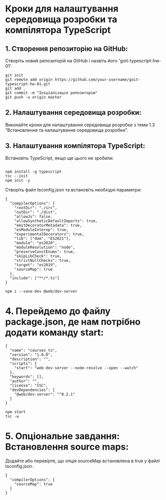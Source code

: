 # Кроки для налаштування середовища розробки та компілятора TypeScript

## 1. Створення репозиторію на GitHub:

Створіть новий репозиторій на GitHub і назвіть його 'goit-typescript-hw-01'.

```
git init
git remote add origin https://github.com/your-username/goit-typescript-hw-01.git
git add .
git commit -m "Ініціалізація репозиторію"
git push -u origin master
```

## 2. Налаштування середовища розробки:
Виконайте кроки для налаштування середовища розробки з теми 1.3 “Встановлення та налаштування середовища розробки”.

## 3. Налаштування компілятора TypeScript:
Встановіть TypeScript, якщо ще цього не зробили:

```

npm install -g typescript
tsc --init
npm init -y
```


Створіть файл tsconfig.json та встановіть необхідні параметри:

```
{
  "compilerOptions": {
    "rootDir": "./src",
    "outDir": "./dist",
    "allowJs": false,
    "allowSyntheticDefaultImports": true,
    "emitDecoratorMetadata": true,
    "esModuleInterop": true,
    "experimentalDecorators": true,
    "lib": ["dom", "ES2021"],
    "module": "es2020",
    "moduleResolution": "node",
    "preserveConstEnums": true,
    "skipLibCheck": true,
    "strictNullChecks": true,
    "target": "es2019",
    "sourceMap": true
  },
  "include": ["**/*.ts"]
}
```
```
npm i --save-dev @web/dev-server
```

# 4. Перейдемо до файлу package.json, де нам потрібно додати команду start:
```
{
  "name": "courses_ts",
  "version": "1.0.0",
  "description": "",
  "scripts": {
    "start": "web-dev-server --node-resolve --open --watch"
  },
  "keywords": [],
  "author": "",
  "license": "ISC",
  "devDependencies": {
    "@web/dev-server": "^0.2.1"
  }
}

npm start
tsc -w
```
# 5. Опціональне завдання: Встановлення source maps:
Додайте або перевірте, що опція sourceMap встановлена в true у файлі tsconfig.json.

```
{
  "compilerOptions": {
    "sourceMap": true
  }
}
```

